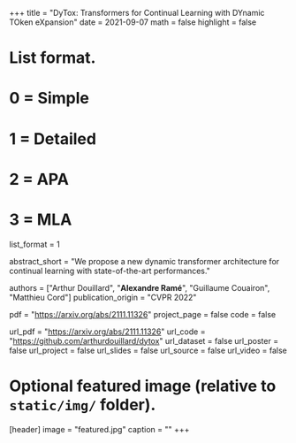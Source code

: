 +++
title = "DyTox: Transformers for Continual Learning with DYnamic TOken eXpansion"
date = 2021-09-07
math = false
highlight = false

# List format.
#   0 = Simple
#   1 = Detailed
#   2 = APA
#   3 = MLA
list_format = 1


abstract_short = "We propose a new dynamic transformer architecture for continual learning with state-of-the-art performances."

authors = ["Arthur Douillard", "**Alexandre Ramé**", "Guillaume Couairon", "Matthieu Cord"]
publication_origin = "CVPR 2022"

pdf = "https://arxiv.org/abs/2111.11326"
project_page = false
code = false


url_pdf = "https://arxiv.org/abs/2111.11326"
url_code = "https://github.com/arthurdouillard/dytox"
url_dataset = false
url_poster = false
url_project = false
url_slides = false
url_source = false
url_video = false


# Optional featured image (relative to `static/img/` folder).
[header]
image = "featured.jpg"
caption = ""
+++
